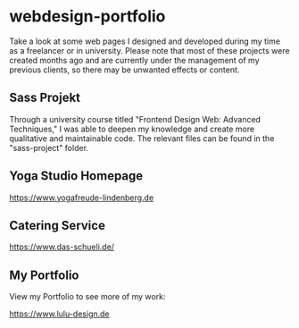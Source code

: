 # webdesign-portfolio
Take a look at some web pages I designed and developed during my time as a freelancer or in university. Please note that most of these projects were created months ago and are currently under the management of my previous clients, so there may be unwanted effects or content.

## Sass Projekt

Through a university course titled "Frontend Design Web: Advanced Techniques," I was able to deepen my knowledge and create more qualitative and maintainable code. The relevant files can be found in the "sass-project" folder.

## Yoga Studio Homepage

https://www.yogafreude-lindenberg.de

## Catering Service

https://www.das-schueli.de/

## My Portfolio

View my Portfolio to see more of my work:

https://www.lulu-design.de


